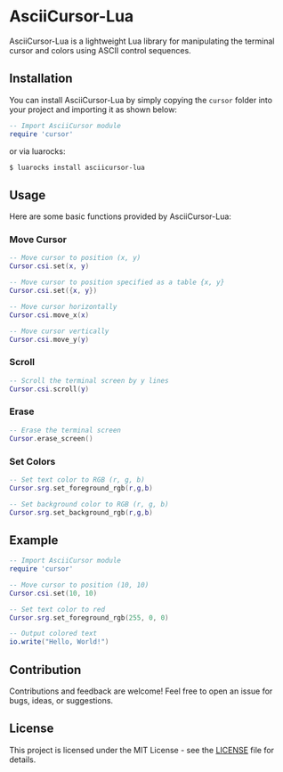 # AsciiCursor-Lua

AsciiCursor-Lua is a lightweight Lua library for manipulating the terminal cursor and colors using ASCII control sequences.

## Installation

You can install AsciiCursor-Lua by simply copying the `cursor` folder into your project and importing it as shown below:

```lua
-- Import AsciiCursor module
require 'cursor'
```

or via luarocks:

```bash
$ luarocks install asciicursor-lua
```

## Usage

Here are some basic functions provided by AsciiCursor-Lua:

### Move Cursor

```lua
-- Move cursor to position (x, y)
Cursor.csi.set(x, y)

-- Move cursor to position specified as a table {x, y}
Cursor.csi.set({x, y})

-- Move cursor horizontally
Cursor.csi.move_x(x)

-- Move cursor vertically
Cursor.csi.move_y(y)
```

### Scroll

```lua
-- Scroll the terminal screen by y lines
Cursor.csi.scroll(y)
```

### Erase

```lua
-- Erase the terminal screen
Cursor.erase_screen()
```

### Set Colors

```lua
-- Set text color to RGB (r, g, b)
Cursor.srg.set_foreground_rgb(r,g,b)

-- Set background color to RGB (r, g, b)
Cursor.srg.set_background_rgb(r,g,b)
```

## Example

```lua
-- Import AsciiCursor module
require 'cursor'

-- Move cursor to position (10, 10)
Cursor.csi.set(10, 10)

-- Set text color to red
Cursor.srg.set_foreground_rgb(255, 0, 0)

-- Output colored text
io.write("Hello, World!")
```

## Contribution

Contributions and feedback are welcome! Feel free to open an issue for bugs, ideas, or suggestions.

## License

This project is licensed under the MIT License - see the [LICENSE](LICENSE) file for details.
